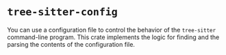 # `tree-sitter-config`

You can use a configuration file to control the behavior of the `tree-sitter`
command-line program.  This crate implements the logic for finding and the
parsing the contents of the configuration file.
